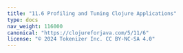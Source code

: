 ```yaml
---
title: "11.6 Profiling and Tuning Clojure Applications"
type: docs
nav_weight: 116000
canonical: "https://clojureforjava.com/5/11/6"
license: "© 2024 Tokenizer Inc. CC BY-NC-SA 4.0"
---
```

